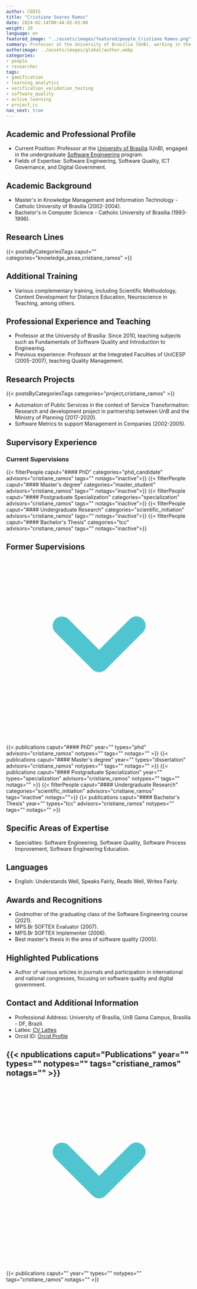 ```yaml
---
author: CEDIS
title: "Cristiane Soares Ramos"
date: 2024-02-14T00:44:02-03:00
weight: 20
language: en
featured_image: "../assets/images/featured/people_Cristiane Ramos.png"
summary: Professor at the University of Brasília (UnB), working in the undergraduate Software Engineering program.
authorimage: ../assets/images/global/author.webp
categories:
- people
- researcher
tags: 
- gamification
- learning_analytics
- verification_validation_testing
- software_quality
- active_learning
- project_cc
nav_next: true
---
```

## Academic and Professional Profile
- Current Position: Professor at the [University of Brasília](https://www.unb.br/) (UnB), engaged in the undergraduate [Software Engineering](http://software.unb.br/) program.
- Fields of Expertise: Software Engineering, Software Quality, ICT Governance, and Digital Government.
## Academic Background
- Master's in Knowledge Management and Information Technology - Catholic University of Brasília (2002-2004).
- Bachelor's in Computer Science - Catholic University of Brasília (1993-1996).
## Research Lines
{{< postsByCategoriesTags caput="" categories="knowledge_areas,cristiane_ramos" >}}
## Additional Training
- Various complementary training, including Scientific Methodology, Content Development for Distance Education, Neuroscience in Teaching, among others.
## Professional Experience and Teaching
- Professor at the University of Brasília: Since 2010, teaching subjects such as Fundamentals of Software Quality and Introduction to Engineering.
- Previous experience: Professor at the Integrated Faculties of UniCESP (2005-2007), teaching Quality Management.

## Research Projects
{{< postsByCategoriesTags categories="project,cristiane_ramos" >}}
- Automation of Public Services in the context of Service Transformation: Research and development project in partnership between UnB and the Ministry of Planning (2017-2020).
- Software Metrics to support Management in Companies (2002-2005).

## Supervisory Experience
### Current Supervisions
{{< filterPeople caput="#### PhD" categories="phd_candidate" advisors="cristiane_ramos" tags="" notags="inactive">}}
{{< filterPeople caput="#### Master's degree" categories="master_student" advisors="cristiane_ramos" tags="" notags="inactive">}}
{{< filterPeople caput="#### Postgraduate Specialization" categories="specialization" advisors="cristiane_ramos" tags="" notags="inactive">}}
{{< filterPeople caput="#### Undergraduate Research" categories="scientific_initiation" advisors="cristiane_ramos" tags="" notags="inactive">}}
{{< filterPeople caput="#### Bachelor's Thesis" categories="tcc" advisors="cristiane_ramos" tags="" notags="inactive">}}

<div id="previous-collaborators" x-data="{ showPrevious: false }">
    <h2 id="former-collaborators-title" @click="showPrevious = !showPrevious" class="text-xl font-bold mb-2 cursor-pointer flex items-center text-primary-900">
      Former Supervisions
      <svg :class="{'rotate-0': !showPrevious, 'rotate-180': showPrevious}" class="ml-2 h-5 w-5 transform transition-transform duration-200" xmlns="http://www.w3.org/2000/svg" viewBox="0 0 20 20" fill="#51C5CF"><path fill-rule="evenodd" d="M5.293 7.293a1 1 0 011.414 0L10 10.586l3.293-3.293a1 1 0 111.414 1.414l-4 4a1 1 0 01-1.414 0l-4-4a1 1 0 010-1.414z" clip-rule="evenodd" /></svg>
    </h2>
    <div x-show="showPrevious" x-cloak>
    {{< publications caput="#### PhD" year="" types="phd" advisors="cristiane_ramos" notypes="" tags="" notags="" >}}
    {{< publications caput="#### Master's degree" year="" types="dissertation" advisors="cristiane_ramos" notypes="" tags="" notags="" >}}
    {{< publications caput="#### Postgraduate Specialization" year="" types="specialization" advisors="cristiane_ramos" notypes="" tags="" notags="" >}}
    {{< filterPeople caput="#### Undergraduate Research" categories="scientific_initiation" advisors="cristiane_ramos" tags="inactive" notags="">}}
    {{< publications caput="#### Bachelor's Thesis" year="" types="tcc" advisors="cristiane_ramos" notypes="" tags="" notags="" >}}
    </div>
  </div>


## Specific Areas of Expertise
- Specialties: Software Engineering, Software Quality, Software Process Improvement, Software Engineering Education.
## Languages
- English: Understands Well, Speaks Fairly, Reads Well, Writes Fairly.
## Awards and Recognitions
- Godmother of the graduating class of the Software Engineering course (2021).
- MPS.Br SOFTEX Evaluator (2007).
- MPS.Br SOFTEX Implementer (2006).
- Best master's thesis in the area of software quality (2005).
## Highlighted Publications
- Author of various articles in journals and participation in international and national congresses, focusing on software quality and digital government.
## Contact and Additional Information
- Professional Address: University of Brasília, UnB Gama Campus, Brasília - DF, Brazil.
- Lattes: [CV Lattes](http://lattes.cnpq.br/9950213660160161)
- Orcid ID: [Orcid Profile](https://orcid.org/0000-0002-6235-5590)

<div id="npublications-section" x-data="{ showPublications: false }">
    <h2 id="npublications-title" @click="showPublications = !showPublications" class="text-xl font-bold mb-2 cursor-pointer flex items-center text-primary-900">
      {{< npublications caput="Publications" year="" types="" notypes="" tags="cristiane_ramos" notags="" >}}
      <svg :class="{'rotate-0': !showPublications, 'rotate-180': showPublications}" class="ml-2 h-5 w-5 transform transition-transform duration-200" xmlns="http://www.w3.org/2000/svg" viewBox="0 0 20 20" fill="#51C5CF"><path fill-rule="evenodd" d="M5.293 7.293a1 1 0 011.414 0L10 10.586l3.293-3.293a1 1 0 111.414 1.414l-4 4a1 1 0 01-1.414 0l-4-4a1 1 0 010-1.414z" clip-rule="evenodd" /></svg>
    </h2>
    <div x-show="showPublications" x-cloak>
      {{< publications caput="" year="" types="" notypes="" tags="cristiane_ramos" notags="" >}} 
    </div>
</div>
